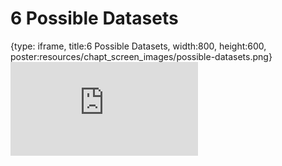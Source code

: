 # 6 Possible Datasets
 
{type: iframe, title:6 Possible Datasets, width:800, height:600, poster:resources/chapt_screen_images/possible-datasets.png}
![](https://vgaysin1.github.io/CURE-MicrobialMysteries-test/possible-datasets.html)
 

 
